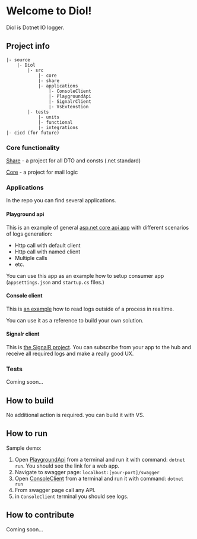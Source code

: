 # Welcome to Diol!

Diol is Dotnet IO logger.

## Project info

```
|- source
    |- Diol
        |- src
            |- core
            |- share
            |- applications
                |- ConsoleClient
                |- PlaygroundApi
                |- SignalrClient
                |- VsExtenstion
        |- tests
            |- units
            |- functional
            |- integrations
|- cicd (for future)
```

### Core functionality

[Share](source/Diol/src/share/) - a project for all DTO and consts (.net standard)

[Core](source/Diol/src/core/) - a project for mail logic

### Applications

In the repo you can find several applications. 

#### Playground api

This is an example of general [asp.net core api app](source/Diol/src/applications/Diol.applications.PlaygroundApi/) with different scenarios of logs generation:

* Http call with default client
* Http call with named client
* Multiple calls
* etc.

You can use this app as an example how to setup consumer app (`appsettings.json` and `startup.cs` files.) 

#### Console client

This is [an example](source/Diol/src/applications/Diol.applications.ConsoleClient/) how to read logs outside of a process in realtime.

You can use it as a reference to build your own solution.

#### Signalr client

This is [the SignalR project](source/Diol/src/applications/Diol.applications.SignalrClient/). You can subscribe from your app to the hub and receive all required logs and make a really good UX. 

### Tests

Coming soon...

## How to build

No additional action is required. you can build it with VS.

## How to run

Sample demo:
1. Open [PlaygroundApi](source/Diol/src/applications/Diol.applications.PlaygroundApi/) from a terminal and run it with command: `dotnet run`. You should see the link for a web app. 
2. Navigate to swagger page: `localhost:[your-port]/swagger`
3. Open [ConsoleClient](source/Diol/src/applications/Diol.applications.ConsoleClient/) from a terminal and run it with command: `dotnet run`
4. From swagger page call any API. 
5. in `ConsoleClient` terminal you should see logs.

## How to contribute

Coming soon...